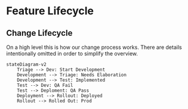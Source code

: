 # Feature Lifecycle

## Change Lifecycle

On a high level this is how our change process works. There are details intentionally omitted in order to simplify the overview.

```mermaid
stateDiagram-v2
    Triage --> Dev: Start Development
    Development --> Triage: Needs Elaboration
    Development --> Test: Implemented
    Test --> Dev: QA Fail
    Test --> Deploment: QA Pass
    Deployment --> Rollout: Deployed
    Rollout --> Rolled Out: Prod
```

